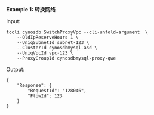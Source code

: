 **Example 1: 转换网络**



Input: 

```
tccli cynosdb SwitchProxyVpc --cli-unfold-argument  \
    --OldIpReserveHours 1 \
    --UniqSubnetId subnet-123 \
    --ClusterId cynosdbmysql-asd \
    --UniqVpcId vpc-123 \
    --ProxyGroupId cynosdbmysql-proxy-qwe
```

Output: 
```
{
    "Response": {
        "RequestId": "128046",
        "FlowId": 123
    }
}
```

